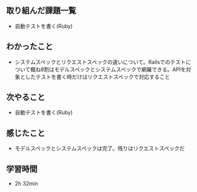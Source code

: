 ## 取り組んだ課題一覧
- 自動テストを書く(Ruby)
## わかったこと
- システムスペックとリクエストスペックの違いについて。Railsでのテストについて概ね8割はモデルスペックとシステムスペックで網羅できる。APIを対象としたテストを書く時だけはリクエストスペックで対応すること
## 次やること
- 自動テストを書く(Ruby)
## 感じたこと
- モデルスペックとシステムスペックは完了。残りはリクエストスペックだ
## 学習時間
- 2h 32min